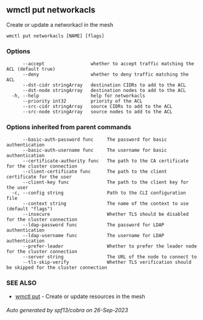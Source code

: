 ## wmctl put networkacls

Create or update a networkacl in the mesh

```
wmctl put networkacls [NAME] [flags]
```

### Options

```
      --accept                 whether to accept traffic matching the ACL (default true)
      --deny                   whether to deny traffic matching the ACL
      --dst-cidr stringArray   destination CIDRs to add to the ACL
      --dst-node stringArray   destination nodes to add to the ACL
  -h, --help                   help for networkacls
      --priority int32         priority of the ACL
      --src-cidr stringArray   source CIDRs to add to the ACL
      --src-node stringArray   source nodes to add to the ACL
```

### Options inherited from parent commands

```
      --basic-auth-password func     The password for basic authentication
      --basic-auth-username func     The username for basic authentication
      --certificate-authority func   The path to the CA certificate for the cluster connection
      --client-certificate func      The path to the client certificate for the user
      --client-key func              The path to the client key for the user
  -c, --config string                Path to the CLI configuration file
      --context string               The name of the context to use (default "flags")
      --insecure                     Whether TLS should be disabled for the cluster connection
      --ldap-password func           The password for LDAP authentication
      --ldap-username func           The username for LDAP authentication
      --prefer-leader                Whether to prefer the leader node for the cluster connection
      --server string                The URL of the node to connect to
      --tls-skip-verify              Whether TLS verification should be skipped for the cluster connection
```

### SEE ALSO

* [wmctl put](wmctl_put.md)	 - Create or update resources in the mesh

###### Auto generated by spf13/cobra on 26-Sep-2023
